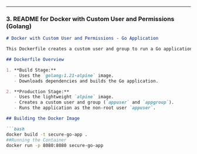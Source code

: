 
---

### 3. **README for Docker with Custom User and Permissions (Golang)**

```markdown
# Docker with Custom User and Permissions - Go Application

This Dockerfile creates a custom user and group to run a Go application securely, avoiding the use of the root user. Running containers as non-root users enhances security and follows best practices.

## Dockerfile Overview

1. **Build Stage:**
   - Uses the `golang:1.21-alpine` image.
   - Downloads dependencies and builds the Go application.

2. **Production Stage:**
   - Uses the lightweight `alpine` image.
   - Creates a custom user and group (`appuser` and `appgroup`).
   - Runs the application as the non-root user `appuser`.

## Building the Docker Image

```bash
docker build -t secure-go-app .
##Running the Container
docker run -p 8080:8080 secure-go-app
